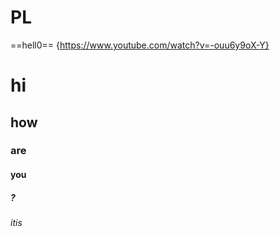 # PL
==hell0==
{https://www.youtube.com/watch?v=-ouu6y9oX-Y}
# hi
## how
### are
#### you
##### ?
###### itis
